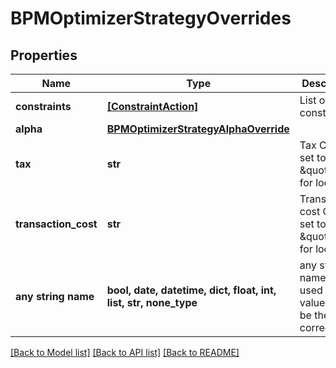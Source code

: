 # BPMOptimizerStrategyOverrides


## Properties
Name | Type | Description | Notes
------------ | ------------- | ------------- | -------------
**constraints** | [**[ConstraintAction]**](ConstraintAction.md) | List of constraints | [optional] 
**alpha** | [**BPMOptimizerStrategyAlphaOverride**](BPMOptimizerStrategyAlphaOverride.md) |  | [optional] 
**tax** | **str** | Tax  Can be set to \&quot;\&quot; for local | [optional] 
**transaction_cost** | **str** | Transaction cost  Can be set to \&quot;\&quot; for local | [optional] 
**any string name** | **bool, date, datetime, dict, float, int, list, str, none_type** | any string name can be used but the value must be the correct type | [optional]

[[Back to Model list]](../README.md#documentation-for-models) [[Back to API list]](../README.md#documentation-for-api-endpoints) [[Back to README]](../README.md)


